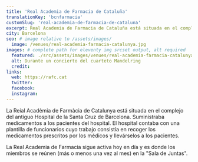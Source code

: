 ```yaml
---
title: 'Real Academia de Farmacia de Cataluña'
translationKey: 'bcnfarmacia'
customSlug: 'real-academia-de-farmacia-de-cataluna'
excerpt: Real Academia de Farmacia de Cataluña está situada en el complejo del antiguo Hospital de la Santa Cruz de Barcelona. Suministraba medicamentos a los pacientes del hospital.
city: Barcelona
seo: # image relative to /assets/images/
  image: /venues/real-academia-farmacia-catalunya.jpg
images: # complete path for eleventy img srcset output, alt required
  featured: ./src/assets/images/venues/real-academia-farmacia-catalunya.jpg
  alt: Durante un concierto del cuarteto Mandelring
  credit:
links:
  web: https://rafc.cat
  twitter:
  facebook:
  instagram:
---
```


La Reial Acadèmia de Farmàcia de Catalunya está situada en el complejo del antiguo Hospital de la Santa Cruz de Barcelona. Suministraba medicamentos a los pacientes del hospital. El hospital contaba con una plantilla de funcionarios cuyo trabajo consistía en recoger los medicamentos prescritos por los médicos y llevárselos a los pacientes.

La Real Academia de Farmacia sigue activa hoy en día y es donde los miembros se reúnen (más o menos una vez al mes) en la "Sala de Juntas".
